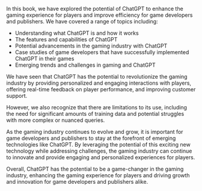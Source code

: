 
In this book, we have explored the potential of ChatGPT to enhance the gaming experience for players and improve efficiency for game developers and publishers. We have covered a range of topics including:

* Understanding what ChatGPT is and how it works
* The features and capabilities of ChatGPT
* Potential advancements in the gaming industry with ChatGPT
* Case studies of game developers that have successfully implemented ChatGPT in their games
* Emerging trends and challenges in gaming and ChatGPT

We have seen that ChatGPT has the potential to revolutionize the gaming industry by providing personalized and engaging interactions with players, offering real-time feedback on player performance, and improving customer support.

However, we also recognize that there are limitations to its use, including the need for significant amounts of training data and potential struggles with more complex or nuanced queries.

As the gaming industry continues to evolve and grow, it is important for game developers and publishers to stay at the forefront of emerging technologies like ChatGPT. By leveraging the potential of this exciting new technology while addressing challenges, the gaming industry can continue to innovate and provide engaging and personalized experiences for players.

Overall, ChatGPT has the potential to be a game-changer in the gaming industry, enhancing the gaming experience for players and driving growth and innovation for game developers and publishers alike.

